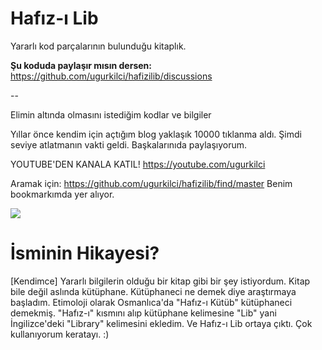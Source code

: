 # Hafız-ı Lib
Yararlı kod parçalarının bulunduğu kitaplık.

**Şu koduda paylaşır mısın dersen:** https://github.com/ugurkilci/hafizilib/discussions

--

Elimin altında olmasını istediğim kodlar ve bilgiler

Yıllar önce kendim için açtığım blog yaklaşık 10000 tıklanma aldı. Şimdi seviye atlatmanın vakti geldi. Başkalarınıda paylaşıyorum.

YOUTUBE'DEN KANALA KATIL!
https://youtube.com/ugurkilci

Aramak için: https://github.com/ugurkilci/hafizilib/find/master
Benim bookmarkımda yer alıyor. 

<img src="https://github.com/ugurkilci/hafizilib/blob/master/bookmark.jpg?raw=true">

# İsminin Hikayesi?
[Kendimce] Yararlı bilgilerin olduğu bir kitap gibi bir şey istiyordum. Kitap bile değil aslında kütüphane. Kütüphaneci ne demek diye araştırmaya başladım. Etimoloji olarak Osmanlıca'da "Hafız-ı Kütüb" kütüphaneci demekmiş. "Hafız-ı" kısmını alıp kütüphane kelimesine "Lib" yani İngilizce'deki "Library" kelimesini ekledim. Ve Hafız-ı Lib ortaya çıktı. Çok kullanıyorum keratayı. :)
